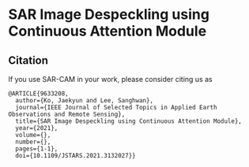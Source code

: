 # SAR Image Despeckling using Continuous Attention Module

## Citation
If you use SAR-CAM in your work, please consider citing us as

```
@ARTICLE{9633208,
  author={Ko, Jaekyun and Lee, Sanghwan},
  journal={IEEE Journal of Selected Topics in Applied Earth Observations and Remote Sensing}, 
  title={SAR Image Despeckling using Continuous Attention Module}, 
  year={2021},
  volume={},
  number={},
  pages={1-1},
  doi={10.1109/JSTARS.2021.3132027}}
```
